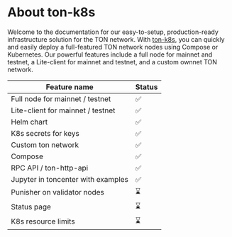 # About ton-k8s

Welcome to the documentation for our easy-to-setup, production-ready infrastructure solution for the TON network. With [ton-k8s](https://github.com/disintar/ton-k8s), you can quickly and easily deploy a full-featured TON network nodes using Compose or Kubernetes. Our powerful features include a full node for mainnet and testnet, a Lite-client for mainnet and testnet, and a custom ownnet TON network.&#x20;



| Feature name                       | Status |
| ---------------------------------- | ------ |
| Full node for mainnet / testnet    | ✅      |
| Lite-client for mainnet / testnet  | ✅      |
| Helm chart                         | ✅      |
| K8s secrets for keys               | ✅      |
| Custom ton network                 | ✅      |
| Compose                            | ✅      |
| RPC API / ton-http-api             | ✅      |
| Jupyter in toncenter with examples | ✅      |
| Punisher on validator nodes        | ⌛      |
| Status page                        | ⌛      |
| K8s resource limits                | ⌛      |
